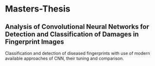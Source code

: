 # Masters-Thesis

## Analysis of Convolutional Neural Networks for Detection and Classification of Damages in Fingerprint Images

Classification and detection of diseased fingerprints with use of modern available approaches of CNN, their tuning and comparison.
